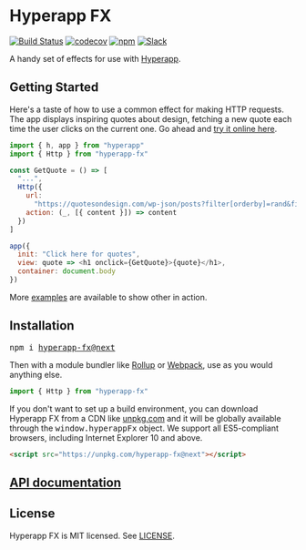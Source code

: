 # Hyperapp FX

[![Build Status](https://travis-ci.org/okwolf/hyperapp-fx.svg?branch=HAv2)](https://travis-ci.org/okwolf/hyperapp-fx)
[![codecov](https://codecov.io/gh/okwolf/hyperapp-fx/branch/HAv2/graph/badge.svg)](https://codecov.io/gh/okwolf/hyperapp-fx/branch/HAv2)
[![npm](https://img.shields.io/npm/v/hyperapp-fx/next.svg)](https://www.npmjs.com/package/hyperapp-fx/v/next)
[![Slack](https://hyperappjs.herokuapp.com/badge.svg)](https://hyperappjs.herokuapp.com "Join us")

A handy set of effects for use with [Hyperapp](https://github.com/jorgebucaran/hyperapp).

## Getting Started

Here's a taste of how to use a common effect for making HTTP requests. The app displays inspiring quotes about design, fetching a new quote each time the user clicks on the current one. Go ahead and [try it online here](https://codepen.io/okwolf/pen/vPbMaa?editors=0010).

```js
import { h, app } from "hyperapp"
import { Http } from "hyperapp-fx"

const GetQuote = () => [
  "...",
  Http({
    url:
      "https://quotesondesign.com/wp-json/posts?filter[orderby]=rand&filter[posts_per_page]=1",
    action: (_, [{ content }]) => content
  })
]

app({
  init: "Click here for quotes",
  view: quote => <h1 onclick={GetQuote}>{quote}</h1>,
  container: document.body
})
```

More [examples](https://codepen.io/collection/ArmxQj) are available to show other in action.

## Installation

<pre>
npm i <a href=https://www.npmjs.com/package/hyperapp-fx/v/next>hyperapp-fx@next</a>
</pre>

Then with a module bundler like [Rollup](https://rollupjs.org) or [Webpack](https://webpack.js.org), use as you would anything else.

```js
import { Http } from "hyperapp-fx"
```

If you don't want to set up a build environment, you can download Hyperapp FX from a CDN like [unpkg.com](https://unpkg.com/hyperapp-fx@next) and it will be globally available through the <samp>window.hyperappFx</samp> object. We support all ES5-compliant browsers, including Internet Explorer 10 and above.

```html
<script src="https://unpkg.com/hyperapp-fx@next"></script>
```

## [API documentation](api.md)

## License

Hyperapp FX is MIT licensed. See [LICENSE](LICENSE.md).

